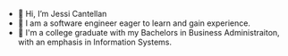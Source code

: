 - 👋 Hi, I’m Jessi Cantellan
- 👀 I am a software engineer eager to learn and gain experience.
- 🌱 I'm a college graduate with my Bachelors in Business Administraiton, with an emphasis in Information Systems.

<!---
CantellanJess/CantellanJess is a ✨ special ✨ repository because its `README.md` (this file) appears on your GitHub profile.
You can click the Preview link to take a look at your changes.
--->

